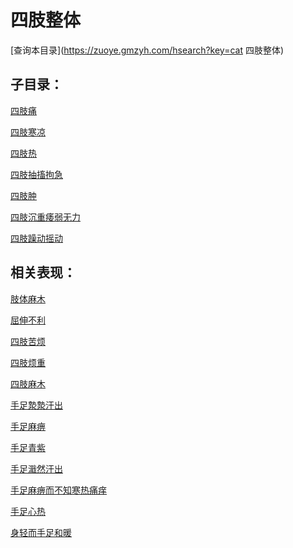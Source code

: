 # 四肢整体
[查询本目录](https://zuoye.gmzyh.com/hsearch?key=cat 四肢整体)

## 子目录：
[四肢痛](https://www.gmzyjc.com/read/biaoxian/cat_四肢痛.md)
[四肢寒凉](https://www.gmzyjc.com/read/biaoxian/cat_四肢寒凉.md)
[四肢热](https://www.gmzyjc.com/read/biaoxian/cat_四肢热.md)
[四肢抽搐拘急](https://www.gmzyjc.com/read/biaoxian/cat_四肢抽搐拘急.md)
[四肢肿](https://www.gmzyjc.com/read/biaoxian/cat_四肢肿.md)
[四肢沉重痿弱无力](https://www.gmzyjc.com/read/biaoxian/cat_四肢沉重痿弱无力.md)
[四肢躁动摇动](https://www.gmzyjc.com/read/biaoxian/cat_四肢躁动摇动.md)
## 相关表现：

[肢体麻木](https://zuoye.gmzyh.com/search?key=肢体麻木)
[屈伸不利](https://zuoye.gmzyh.com/search?key=屈伸不利)
[四肢苦烦](https://zuoye.gmzyh.com/search?key=四肢苦烦)
[四肢烦重](https://zuoye.gmzyh.com/search?key=四肢烦重)
[四肢麻木](https://zuoye.gmzyh.com/search?key=四肢麻木)
[手足漐漐汗出](https://zuoye.gmzyh.com/search?key=手足漐漐汗出)
[手足麻痹](https://zuoye.gmzyh.com/search?key=手足麻痹)
[手足青紫](https://zuoye.gmzyh.com/search?key=手足青紫)
[手足濈然汗出](https://zuoye.gmzyh.com/search?key=手足濈然汗出)
[手足麻痹而不知寒热痛痒](https://zuoye.gmzyh.com/search?key=手足麻痹而不知寒热痛痒)
[手足心热](https://zuoye.gmzyh.com/search?key=手足心热)
[身轻而手足和暖](https://zuoye.gmzyh.com/search?key=身轻而手足和暖)